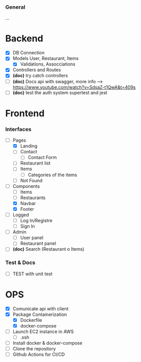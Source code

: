 ### General
...

# Backend
- [x] DB Connection
- [x] Models User, Restaurant, Items
  - [x] Validations, Assocciations
- [x]  Controllers and Routes
- [x] **(doc)** try catch controllers
- [ ] **(doc)** Docs api with swagger, more info --> https://www.youtube.com/watch?v=SdsaZ-t1QwA&t=409s
- [ ] **(doc)** test the auth system supertest and jest

# Frontend
### Interfaces
- [ ] Pages
  - [x] Landing
  - [ ] Contact
    - [ ] Contact Form  
  - [ ] Restaurant list
  - [ ] Items
    - [ ] Categories of the items
  - [ ] Not Found
- [ ] Components
  - [ ] Items
  - [ ] Restaurants
  - [x] Navbar
  - [x] Footer
- [ ] Logged
  - [ ] Log In/Registre
  - [ ] Sign In
- [ ] Admin
  - [ ] User panel
  - [ ] Restaurant panel
- [ ] **(doc)** Search (Restaurant o Items) 
### Test & Docs
- [ ] TEST with unit test

# OPS
- [x] Comunicate api with client
- [x] Package Containerization
  - [x] Dockerfile
  - [x] docker-compose 
- [ ] Launch EC2 instance in AWS
  - [ ] .ssh
- [ ] Install docker & docker-compose
- [ ] Clone the repository
- [ ] Github Actions for CI/CD
